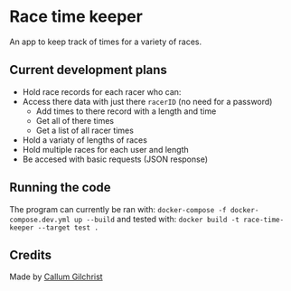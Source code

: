 # Race time keeper

An app to keep track of times for a variety of races.

## Current development plans

- Hold race records for each racer who can:
- Access there data with just there `racerID` (no need for a password)
  - Add times to there record with a length and time
  - Get all of there times
  - Get a list of all racer times
- Hold a variaty of lengths of races
- Hold multiple races for each user and length
- Be accesed with basic requests (JSON response)

## Running the code

The program can currently be ran with: `docker-compose -f docker-compose.dev.yml up --build` and tested with: `docker build -t race-time-keeper --target test .`

## Credits

Made by [Callum Gilchrist](https://github.com/CallumGilly/)
